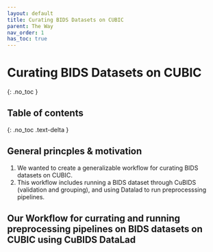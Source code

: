 ```yaml
---
layout: default
title: Curating BIDS Datasets on CUBIC 
parent: The Way
nav_order: 1
has_toc: true
---
```


# Curating BIDS Datasets on CUBIC
{: .no_toc }

## Table of contents
{: .no_toc .text-delta }

## General princples & motivation
1. We wanted to create a generalizable workflow for curating BIDS datasets on CUBIC.
2. This workflow includes running a BIDS dataset through CuBIDS (validation and grouping), and using Datalad to run preprocesssing pipelines. 

## Our Workflow for currating and running preprocessing pipelines on BIDS datasets on CUBIC using CuBIDS DataLad
